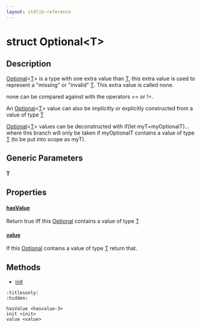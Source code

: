 ```yaml
---
layout: stdlib-reference
---
```


# struct Optional\<T\>

## Description

<span class='code'><a href="index" class="code_type">Optional</a>&lt;<a href="index#typeparam-T" class="code_type">T</a>&gt;</span> is a type with one extra value than <span class='code'><a href="index#typeparam-T" class="code_type">T</a></span>, this extra value is
used to represent a "missing" or "invalid" <span class='code'><a href="index#typeparam-T" class="code_type">T</a></span>. This extra value is called
<span class='code'>none</span>.

<span class='code'>none</span> can be compared against with the operators <span class='code'>==</span> or <span class='code'>!=</span>.

An <span class='code'><a href="index" class="code_type">Optional</a>&lt;<a href="index#typeparam-T" class="code_type">T</a>&gt;</span> value can also be implicitly or explicitly constructed from
a value of type <span class='code'><a href="index#typeparam-T" class="code_type">T</a></span>

<span class='code'><a href="index" class="code_type">Optional</a>&lt;<a href="index#typeparam-T" class="code_type">T</a>&gt;</span> values can be deconstructed with <span class='code'>if(let myT=myOptionalT)...</span>
where this branch will only be taken if <span class='code'>myOptionalT</span> contains a value
of type <span class='code'><a href="index#typeparam-T" class="code_type">T</a></span> (to be put into scope as <span class='code'>myT</span>).


## Generic Parameters

####  <a id="typeparam-T"></a>T

## Properties

####  <a id="decl-hasValue"></a>[hasValue]()
Return <span class='code'>true</span> iff this <span class='code'><a href="index" class="code_type">Optional</a></span> contains a value of type <span class='code'><a href="index#typeparam-T" class="code_type">T</a></span>

####  <a id="decl-value"></a>[value]()
If this <span class='code'><a href="index" class="code_type">Optional</a></span> contains a value of type <span class='code'><a href="index#typeparam-T" class="code_type">T</a></span> return that.


## Methods

* [init](../init)


```{toctree}
:titlesonly:
:hidden:

hasValue <hasvalue-3>
init <init>
value <value>
```
